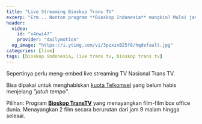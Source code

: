 ```yaml
---
title: "Live Streaming Bioskop Trans TV"
excerp: "Erm... Nonton program **Bioskop Indonesia** mungkin? Mulai jam 9 malam."
header:
  video:
    id: "x4nwi47"
    provider: "dailymotion"
  og_image: "https://i.ytimg.com/vi/3pzxzxB25f8/hqdefault.jpg"
categories: [live]
tags: [bioskop indonesia, live trans tv, bioskop trans tv]
---
```

Sepertinya perlu meng-embed live streaming TV Nasional Trans TV.

Bisa dipakai untuk menghabiskan [kuota Telkomsel](/pulsa/paket-internet-malam-telkomsel/) yang belum habis menjelang _"jatuh tempo"_.

Pilihan: Program **[Bioskop TransTV](/live/streaming-bioskop-trans-tv.md)** yang menayangkan film-film box office dunia. Menayangkan 2 film secara berurutan dari jam 9 malam hingga selesai.
